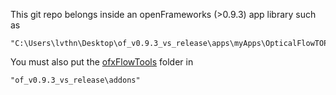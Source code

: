 [//]: # (For development of this README.md, use http://markdownlivepreview.com/)

This git repo belongs inside an openFrameworks (>0.9.3) app library such as
     
    "C:\Users\lvthn\Desktop\of_v0.9.3_vs_release\apps\myApps\OpticalFlowTOP"
    
You must also put the [ofxFlowTools](https://github.com/moostrik/ofxFlowTools) folder in

    "of_v0.9.3_vs_release\addons"

